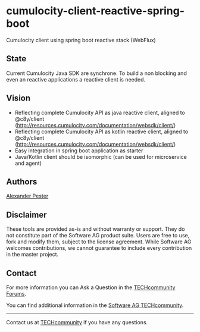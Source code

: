# cumulocity-client-reactive-spring-boot
Cumulocity client using spring boot reactive stack (WebFlux)

## State

Current Cumulocity Java SDK are synchrone. To build a non blocking and even an reactive applications a reactive client is needed.  

## Vision

- Reflecting complete Cumulocity API as java reactive client, aligned to @c8y/client (http://resources.cumulocity.com/documentation/websdk/client/)
- Reflecting complete Cumulocity API as kotlin reactive client, aligned to @c8y/client (http://resources.cumulocity.com/documentation/websdk/client/)
- Easy integration in spring boot application as starter
- Java/Kotlin client should be isomorphic (can be used for microservice and agent)


## Authors 

[Alexander Pester](mailto:alexander.pester@softwareag.com)

## Disclaimer

These tools are provided as-is and without warranty or support. They do not constitute part of the Software AG product suite. Users are free to use, fork and modify them, subject to the license agreement. While Software AG welcomes contributions, we cannot guarantee to include every contribution in the master project.

## Contact

For more information you can Ask a Question in the [TECHcommunity Forums](http://tech.forums.softwareag.com/techjforum/forums/list.page?product=cumulocity).

You can find additional information in the [Software AG TECHcommunity](http://techcommunity.softwareag.com/home/-/product/name/cumulocity).

_________________
Contact us at [TECHcommunity](mailto:technologycommunity@softwareag.com?subject=Github/SoftwareAG) if you have any questions.
